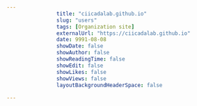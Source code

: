 ---
                title: "ciicadalab.github.io"
                slug: "users"
                tags: [Organization site]
                externalUrl: "https://ciicadalab.github.io"
                date: 9991-08-08
                showDate: false
                showAuthor: false
                showReadingTime: false
                showEdit: false
                showLikes: false
                showViews: false
                layoutBackgroundHeaderSpace: false
                ---
